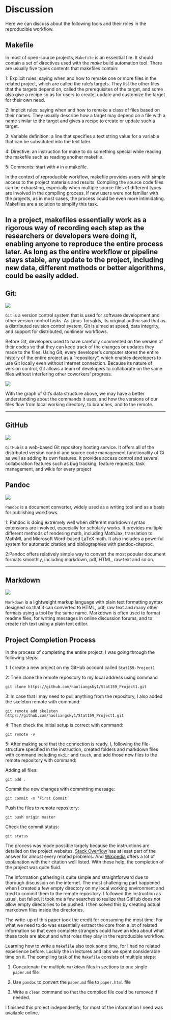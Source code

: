 

# Discussion
Here we can discuss about the following tools and their roles in the reproducible workflow.

## Makefile

In most of open-source projects, `Makefile` is an essential file. It should contain a set of directives used with the *make* build automation tool. There are usually five types contents that makefiles contain:

1: Explicit rules: saying when and how to remake one or more files in the related project, which are called the rule’s targets. They list the other files that the targets depend on, called the prerequisites of the target, and some also give a recipe so as for users to create, update and customize the target for their own need.

2: Implicit rules: saying when and how to remake a class of files based on their names. They usually describe how a target may depend on a file with a name similar to the target and gives a recipe to create or update such a target.

3: Variable definition: a line that specifies a text string value for a variable that can be substituted into the text later.

4: Directive: an instruction for make to do something special while reading the makefile such as reading another makefile.

5: Comments: start with `#` in a makefile. 


In the context of reproducible workflow, makefile provides users with simple access to the project materials and results. Compiling the source code files can be exhausting, especially when multiple source files of different types are involved in the compiling process. If new users were not familiar with the projects, as in most cases, the process could be even more intimidating. Makefiles are a solution to simplify this task.


In a project, makefiles essentially work as a rigorous way of recording each step as the researchers or developers were doing it, enabling anyone to reproduce the entire process later. As long as the entire workflow or pipeline stays stable, any update to the project, including new data, different methods or better algorithms, could be easily added. 
---

## Git: 
![](../images/git-logo.png)

`Git` is a version control system that is used for software development and other version control tasks. As Linus Torvalds, its original author said that as a distributed revision control system, Git is aimed at speed, data integrity, and support for distributed, nonlinear workflows. 

Before Git, developers used to have carefully commented on the version of their codes so that they can keep track of the changes or updates they made to the files.
Using Git, every developer’s computer stores the entire history of the entire project as a “repository”, which enables developers to use Git locally even without internet connection. Because its nature of version control, Git allows a team of developers to collaborate on the same files without interfering other coworkers' progress.

![](../images/Git_operations.png)


With the graph of Git’s data structure above, we may have a better understanding about the commands it uses, and how the versions of our files flow from local working directory, to branches, and to the remote.


---


## GitHub 
![](../images/github-logo.png)


`GitHub` is a web-based Git repository hosting service. It offers all of the distributed version control and source code management functionality of Gi as well as adding its own features. It provides access control and several collaboration features such as bug tracking, feature requests, task management, and wikis for every project

## Pandoc
![](../images/pandoc-logo.png)


`Pandoc` is a document converter, widely used as a writing tool and as a basis for publishing workflows.

1: Pandoc is doing extremely well when different markdown syntax extensions are involved, especially for scholarly works. It provides multiple different methods of rendering math, including MathJax, translation to MathML and Microsoft Word-based LaTeX math. It also includes a powerful system for automatic citation and bibliographies with pandoc-citeproc.

2:Pandoc offers relatively simple way to convert the most popular document formats smoothly, including markdown, pdf, HTML, raw text and so on.

---

## Markdown
![](../images/markdown-logo.png)


`Markdown` is a lightweight markup language with plain text formatting syntax designed so that it can converted to HTML, pdf, raw text and many other formats using a tool by the same name. Markdown is often used to format readme files, for writing messages in online discussion forums, and to create rich text using a plain text editor.

## Project Completion Process
In the process of completing the entire project, I was going through the following steps:

1: I create a new project on my GitHub account called `Stat159-Project1`

2: Then clone the remote repository to my local address using command
```
git clone https://github.com/haoliangsky1/Stat159_Project1.git
```
3: In case that I may need to pull anything from the repository, I also added the skeleton remote with command:
```
git remote add skeleton https://github.com/haoliangsky1/Stat159_Project1.git
```
4: Then check the initial setup is correct with command:
```
git remote -v
```
5: After making sure that the connection is ready, I, following the file-structure specified in the instruction, created folders and markdown files with command including `mkdir` and `touch`, and add those new files to the remote repository with command:

Adding all files:
```
git add .
```
Commit the new changes with committing message:
```
git commit -m ‘First Commit’
```
Push the files to remote repository:
```
git push origin master
```
Check the commit status:
```
git status
```

The process was made possible largely because the instructions are detailed on the project websites. [Stack Overflow](http://stackoverflow.com/) has at least part of the answer for almost every related problems. And [Wikipedia](https://en.wikipedia.org/wiki/Main_Page) offers a lot of explanation with their citation well listed. With these help, the completion of the project was quite fluid.

The information gathering is quite simple and straightforward due to thorough discussion on the internet. The most challenging part happened when I created a few empty directory on my local working environment and tried to commit them to the remote repository. I followed the instruction as usual, but failed. It took me a few searches to realize that GitHub does not allow empty directories to be pushed. I then solved this by creating actual markdown files inside the directories.

The write-up of this paper took the credit for consuming the most time. For what we need to do was essentially extract the core from a lot of related information so that even complete strangers could have an idea about what these tools are about and what roles they play in the reproducible workflow. 

Learning how to write a `Makefile` also took some time, for I had no related experience before. Luckily the in lectures and labs we spent considerable time on it. The compiling task of the `Makefile` consists of multiple steps:

1. Concatenate the multiple `markdown` files in sections to one single `paper.md` file

2. Use `pandoc` to convert the `paper.md` file to `paper.html` file

3. Write a `clean` command so that the compiled file could be removed if needed.



I finished this project independently, for most of the information I need was available online.

